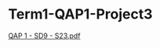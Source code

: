 # Term1-QAP1-Project3
[QAP 1 - SD9 - S23.pdf](https://github.com/ejd500/Term1-QAP1-Project3/files/13031456/QAP.1.-.SD9.-.S23.pdf)

